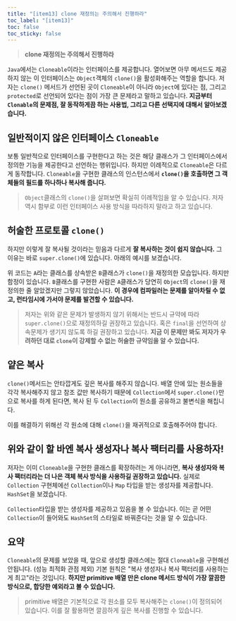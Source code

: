 ```yaml
---
title: "[item13] clone 재정의는 주의해서 진행하라"
toc_label: "[item13]"
toc: false
toc_sticky: false
---
```


> **clone 재정의는 주의해서 진행하라**

`Java`에서는 `Cloneable`이라는 인터페이스를 제공합니다. 열어보면 아무 메서드도 제공하지 않는 이 인터페이스는 `Object`객체의 `clone()`을 활성화해주는 역할을 합니다. 저자는 `clone()` 메서드가 선언된 곳이 `Cloneable`이 아니라 `Object`에 있다는 점, 그리고 `protected`로 선언되어 있다는 점이 가장 큰 문제라고 말하고 있습니다. **지금부터 `Clonable`의 문제점, 잘 동작하게끔 하는 사용법, 그리고 다른 선택지에 대해서 알아보겠습니다.**

## 일반적이지 않은 인터페이스 `Cloneable`
보통 일반적으로 인터페이스를 구현한다고 하는 것은 해당 클래스가 그 인터페이스에서 정의한 기능을 제공한다고 선언하는 행위입니다. 하지만 이례적으로 `Cloneable`은 다르게 동작합니다. `Cloneable`을 구현한 클래스의 인스턴스에서 **`clone()`을 호출하면 그 객체들의 필드를 하나하나 복사해 줍니다.**

> `Object`클래스의 `clone()`을 살펴보면 확실히 이례적임을 알 수 있습니다. 저자 역시 함부로 이런 인터페이스 사용 방식을 따라하지 말라고 하고 있습니다.

## 허술한 프로토콜 `clone()`
하지만 이렇게 잘 복사될 것이라는 믿음과 다르게 **잘 복사하는 것이 쉽지 않습니다.** 그 이유는 바로 `super.clone()`에 있습니다. 아래의 예시를 보겠습니다.

<script src="https://gist.github.com/gusah009/2456f65f9168b6fffcb262e315afe07a.js"></script>

<script src="https://gist.github.com/gusah009/4e21a16344ef4c6fec07c6d94d3cb497.js"></script>

위 코드는 `A`라는 클래스를 상속받은 `B`클래스가 `clone()`을 재정의한 모습입니다. 하지만 함정이 있습니다. `B`클래스를 구현한 사람은 `A`클래스가 당연히 `Object`의 `clone()`을 재정의한 줄 알았겠지만 그렇지 않았습니다. **이 경우에 컴파일러는 문제를 알아차릴 수 없고, 런타임시에 가서야 문제를 발견할 수 있습니다.**

> 저자는 위와 같은 문제가 발생하지 않기 위해서는 반드시 규약에 따라 `super.clone()`으로 재정의하길 권장하고 있습니다. 혹은 `final`을 선언하여 상속문제가 생기지 않도록 하길 권장하고 있습니다. **지금 이 문제만 봐도 저자가 우려하던 대로 `clone`이 강제할 수 없는 허술한 규약임을 알 수 있습니다.**

## 얕은 복사
`clone()`메서드는 안타깝게도 깊은 복사를 해주지 않습니다. 배열 안에 있는 원소들을 각각 복사해주지 않고 참조 값만 복사하기 때문에 `Collection`에서 `super.clone()`만으로 복사를 하게 된다면, 복사 된 두 `Collection`이 원소를 공유하고 불변식을 해칩니다.

이를 해결하기 위해선 각 원소에 대해 `clone()`을 재귀적으로 호출해주어야 합니다.

## 위와 같이 할 바엔 복사 생성자나 복사 팩터리를 사용하자!
저자는 이미 `Cloneable`을 구현한 클래스를 확장하려는 게 아니라면, **복사 생성자와 복사 팩터리라는 더 나은 객체 복사 방식을 사용하길 권장하고 있습니다.** 실제로 `Collection` 구현체에선 `Collection`이나 `Map` 타입을 받는 생성자를 제공합니다. `HashSet`을 보겠습니다.

<script src="https://gist.github.com/gusah009/f37bccda6a761f0011ce2ca149c84adc.js"></script>

`Collection`타입을 받는 생성자를 제공하고 있음을 볼 수 있습니다. 이는 곧 어떤 `Collection`이 들어와도 `HashSet`의 스타일로 바꿔준다는 것을 알 수 있습니다.

## 요약
`Cloneable`의 문제를 보았을 때, 앞으로 생성할 클래스에는 절대 `Cloneable`을 구현해선 안됩니다. (성능 최적화 관점 제외) 기본 원칙은 "복사 생성자나 복사 팩터리를 사용하는게 최고"라는 것입니다. **하지만 primitive 배열 만은 clone 메서드 방식이 가장 깔끔한 방식으로, 합당한 예외라고 볼 수 있습니다.**

> primitive 배열은 기본적으로 각 원소를 모두 복사해주는 `clone()`이 정의되어 있습니다. 이를 잘 활용하면 깔끔하게 깊은 복사를 진행할 수 있습니다.